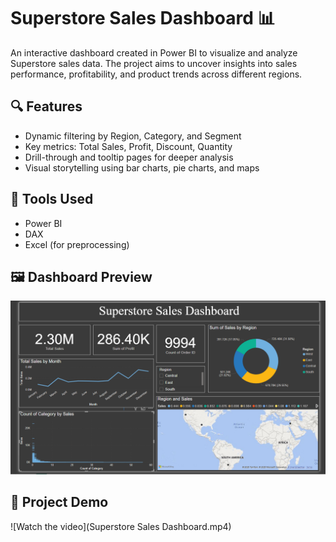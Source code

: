 # Superstore Sales Dashboard 📊

An interactive dashboard created in Power BI to visualize and analyze Superstore sales data. The project aims to uncover insights into sales performance, profitability, and product trends across different regions.

## 🔍 Features
- Dynamic filtering by Region, Category, and Segment
- Key metrics: Total Sales, Profit, Discount, Quantity
- Drill-through and tooltip pages for deeper analysis
- Visual storytelling using bar charts, pie charts, and maps

## 📌 Tools Used
- Power BI
- DAX
- Excel (for preprocessing)

## 🖼️ Dashboard Preview
![Superstore_Sales_Dashboard](Superstore_Sales_Dashboard.png)

## 🎥 Project Demo
![Watch the video](Superstore Sales Dashboard.mp4)



